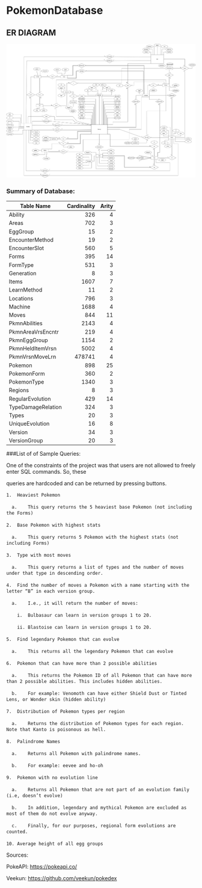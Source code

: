 # PokemonDatabase

## ER DIAGRAM

![ERDIAGRAM](pokemon.png)

### Summary of Database:
 |Table Name|Cardinality|Arity|
|-------------------|--------------:|--------------:|
|Ability|326|4|
|Areas|702|3|
|EggGroup|15|2|
|EncounterMethod|19|2|
|EncounterSlot|560|5|
|Forms|395|14|
|FormType|531|3|
|Generation|8|3|
|Items|1607|7|
|LearnMethod|11|2|
|Locations|796|3|
|Machine|1688|4|
|Moves|844|11|
|PkmnAbilities|2143|4|
|PkmnAreaVrsEncntr|219|4|
|PkmnEggGroup|1154|2|
|PkmnHeldItemVrsn|5002|4|
|PkmnVrsnMoveLrn|478741|4|
|Pokemon|898|25|
|PokemonForm|360|2|
|PokemonType|1340|3|
|Regions|8|3|
|RegularEvolution|429|14|
|TypeDamageRelation|324|3|
|Types|20|3|
|UniqueEvolution|16|8|
|Version|34|3|
|VersionGroup|20|3|


###List of of Sample Queries:

One of the constraints of the project was that users are not allowed to freely enter SQL commands. So, these

queries are hardcoded and can be returned by pressing buttons.
```
1.	Heaviest Pokemon 

  a.	This query returns the 5 heaviest base Pokemon (not including the Forms)
  
2.	Base Pokemon with highest stats

  a.	This query returns 5 Pokemon with the highest stats (not including Forms)
  
3.	Type with most moves

  a.	This query returns a list of types and the number of moves under that type in descending order.
  
4.	Find the number of moves a Pokemon with a name starting with the letter “B” in each version group.

  a.	I.e., it will return the number of moves:
  
    i.	Bulbasaur can learn in version groups 1 to 20.
    
    ii.	Blastoise can learn in version groups 1 to 20.
    
5.	Find legendary Pokemon that can evolve

  a.	This returns all the legendary Pokemon that can evolve
  
6.	Pokemon that can have more than 2 possible abilities

  a.	This returns the Pokemon ID of all Pokemon that can have more than 2 possible abilities. This includes hidden abilities.
  
  b.	For example: Venomoth can have either Shield Dust or Tinted Lens, or Wonder skin (hidden ability)
  
7.	Distribution of Pokemon types per region

  a.	Returns the distribution of Pokemon types for each region. Note that Kanto is poisonous as hell.
  
8.	Palindrome Names

  a.	Returns all Pokemon with palindrome names.
  
  b.	For example: eevee and ho-oh
  
9.	Pokemon with no evolution line

  a.	Returns all Pokemon that are not part of an evolution family (i.e, doesn’t evolve)
  
  b.	In addition, legendary and mythical Pokemon are excluded as most of them do not evolve anyway.
  
  c.	Finally, for our purposes, regional form evolutions are counted.
  
10.	Average height of all egg groups
```

Sources:

PokeAPI: 	https://pokeapi.co/

Veekun:		https://github.com/veekun/pokedex
